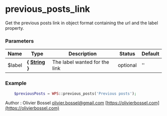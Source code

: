 # previous_posts_link

Get the previous posts link in object format containing the url and the label property.


### Parameters
Name  |  Type  |  Description  |  Status  |  Default
------------  |  ------------  |  ------------  |  ------------  |  ------------
$label  |  **{ [String](http://php.net/manual/en/language.types.string.php) }**  |  The label wanted for the link  |  optional  |  ''

### Example
```php
	$previousPosts = WPS::previous_posts('Previous posts');
```
Author : Olivier Bossel [olivier.bossel@gmail.com](mailto:olivier.bossel@gmail.com) [https://olivierbossel.com](https://olivierbossel.com)
